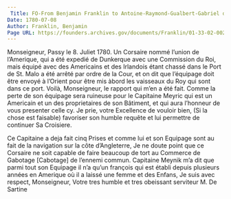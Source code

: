 ```yaml
---
 Title: FO-From Benjamin Franklin to Antoine-Raymond-Gualbert-Gabriel de Sartine, 8 July 1780
Date: 1780-07-08
Author: Franklin, Benjamin
Page URL: https://founders.archives.gov/documents/Franklin/01-33-02-0028
---
```


Monseigneur,
Passy le 8. Juliet 1780.
Un Corsaire nommé l’union de l’Amerique, qui a été expedié de Dunkerque avec une Commission du Roi, mais équipé avec des Americains et des Irlandois étant chassé dans le Port de St. Malo a été arrêté par ordre de la Cour, et on dit que l’équipage doit être envoyé à l’Orient pour être mis àbord les vaisseaux du Roy qui sont dans ce port. Voilà, Monseigneur, le rapport qui m’en a été fait.
Comme la perte de son équipage sera ruineuse pour le Capitaine Meyric qui est un Americain et un des proprietaires de son Bâtiment, et qui aura l’honneur de vous presenter celle cy. Je prie, votre Excellence de vouloir bien, (Si la chose est faisable) favoriser son humble requête et lui permettre de continuer Sa Croisiere.

Ce Capitaine a deja fait cinq Prises et comme lui et son Equipage sont au fait de la navigation sur la côte d’Angleterre, Je ne doute point que ce Corsaire ne soit capable de faire beaucoup de tort au Commerce de Gabotage [Cabotage] de l’ennemi commun. Capitaine Meynik m’a dit que parmi tout son Equipage il n’a qu’un françois qui est établi depuis plusieurs années en Amerique où il a laissé une femme et des Enfans, Je suis avec respect, Monseigneur, Votre tres humble et tres obeissant serviteur
M. De Sartine

